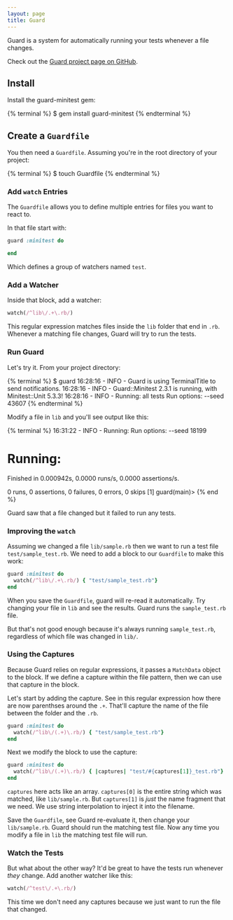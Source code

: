 ```yaml
---
layout: page
title: Guard
---
```


Guard is a system for automatically running your tests whenever a file changes.

Check out the [Guard project page on GitHub](https://github.com/guard/guard).

## Install

Install the guard-minitest gem:

{% terminal %}
$ gem install guard-minitest
{% endterminal %}

## Create a `Guardfile`

You then need a `Guardfile`. Assuming you're in the root directory of your project:

{% terminal %}
$ touch Guardfile
{% endterminal %}

### Add `watch` Entries

The `Guardfile` allows you to define multiple entries for files you want to
react to.

In that file start with:

```ruby
guard :minitest do

end
```

Which defines a group of watchers named `test`.

### Add a Watcher

Inside that block, add a watcher:

```ruby
watch(/^lib\/.+\.rb/)
```

This regular expression matches files inside the `lib` folder that end in `.rb`.
Whenever a matching file changes, Guard will try to run the tests.

### Run Guard

Let's try it. From your project directory:

{% terminal %}
$ guard
16:28:16 - INFO - Guard is using TerminalTitle to send notifications.
16:28:16 - INFO - Guard::Minitest 2.3.1 is running, with Minitest::Unit 5.3.3!
16:28:16 - INFO - Running: all tests
Run options: --seed 43607
{% endterminal %}

Modify a file in `lib` and you'll see output like this:

{% terminal %}
16:31:22 - INFO - Running:
Run options: --seed 18199

# Running:



Finished in 0.000942s, 0.0000 runs/s, 0.0000 assertions/s.

0 runs, 0 assertions, 0 failures, 0 errors, 0 skips
[1] guard(main)>
{% end %}

Guard saw that a file changed but it failed to run any tests.

### Improving the `watch`

Assuming we changed a file `lib/sample.rb` then we want to run a test file
`test/sample_test.rb`. We need to add a block to our `Guardfile` to make this work:

```ruby
guard :minitest do
  watch(/^lib\/.+\.rb/) { "test/sample_test.rb"}
end
```

When you save the `Guardfile`, guard will re-read it automatically. Try changing
your file in `lib` and see the results. Guard runs the `sample_test.rb` file.

But that's not good enough because it's always running `sample_test.rb`,
regardless of which file was changed in `lib/`.

### Using the Captures

Because Guard relies on regular expressions, it passes a `MatchData` object to the
block. If we define a capture within the file pattern, then we can use that
capture in the block.

Let's start by adding the capture. See in this regular expression how there are
now parenthses around the `.+`. That'll capture the name of the file between the
folder and the `.rb`.

```ruby
guard :minitest do
  watch(/^lib\/(.+)\.rb/) { "test/sample_test.rb"}
end
```

Next we modify the block to use the capture:

```ruby
guard :minitest do
  watch(/^lib\/(.+)\.rb/) { |captures| "test/#{captures[1]}_test.rb"}
end
```

`captures` here acts like an array. `captures[0]` is the entire string which was
matched, like `lib/sample.rb`. But `captures[1]` is *just* the name fragment that
we need. We use string interpolation to inject it into the filename.

Save the `Guardfile`, see Guard re-evaluate it, then change your `lib/sample.rb`.
Guard should run the matching test file. Now any time you modify a file in `lib`
the matching test file will run.

### Watch the Tests

But what about the other way? It'd be great to have the tests run whenever *they*
change. Add another watcher like this:

```ruby
watch(/^test\/.+\.rb/)
```

This time we don't need any captures because we just want to run the file that
changed.
